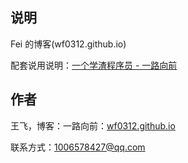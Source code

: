 ## 说明
Fei 的博客(wf0312.github.io)

配套说用说明：[一个学渣程序员 - 一路向前](http://www.cnfeat.com/blog/2014/05/10/how-to-build-a-blog/)


## 作者

王飞，博客：一路向前：[wf0312.github.io](wf0312.github.io)

联系方式：1006578427@qq.com


